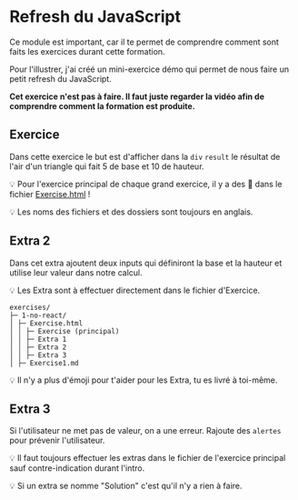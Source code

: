 # Refresh du JavaScript

Ce module est important, car il te permet de comprendre comment sont faits les exercices
durant cette formation.

Pour l'illustrer, j'ai créé un mini-exercice démo qui permet de nous faire un petit
refresh du JavaScript.

**Cet exercice n'est pas à faire. Il faut juste regarder la vidéo
afin de comprendre comment la formation est produite.**

## Exercice

Dans cette exercice le but est d'afficher dans la `div` `result` le résultat de l'air d'un triangle qui fait 5 de base et 10 de hauteur.

💡 Pour l'exercice principal de chaque grand exercice, il y a des 🦁 dans le fichier
[Exercise.html](/src/exercise/0-js-demo/00.html) !

💡 Les noms des fichiers et des dossiers sont toujours en anglais.

## Extra 2

Dans cet extra ajoutent deux inputs qui définiront la base et la
hauteur et utilise leur valeur dans notre calcul.

💡 Les Extra sont à effectuer directement dans le fichier d'Exercice.

```
exercises/
├─ 1-no-react/
│ ├─ Exercise.html
│ │ ├─ Exercise (principal)
│ │ ├─ Extra 1
│ │ ├─ Extra 2
│ │ ├─ Extra 3
│ ├─ Exercise1.md
```

💡 Il n'y a plus d'émoji pour t'aider pour les Extra, tu es livré à toi-même.

## Extra 3

Si l'utilisateur ne met pas de valeur, on a une erreur. Rajoute
des `alertes` pour prévenir l'utilisateur.

💡 Il faut toujours effectuer les extras dans le fichier de l'exercice
principal sauf contre-indication durant l'intro.

💡 Si un extra se nomme "Solution" c'est qu'il n'y a rien à faire.
